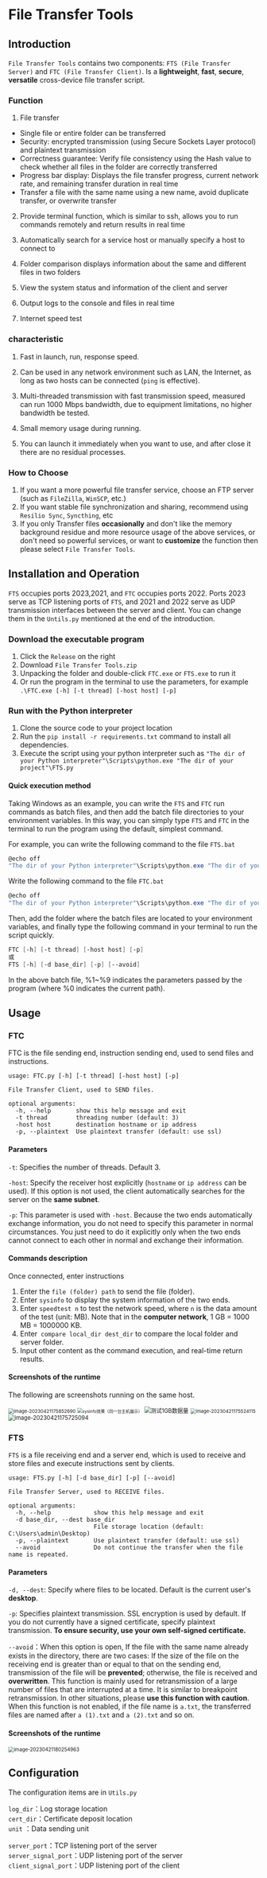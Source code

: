 # File Transfer Tools
## Introduction

`File Transfer Tools` contains two components: `FTS (File Transfer Server)` and `FTC (File Transfer Client)`. Is a **lightweight**,  **fast**,  **secure**, **versatile** cross-device file transfer script.

### Function

1. File transfer
- Single file or entire folder can be transferred
- Security: encrypted transmission (using Secure Sockets Layer protocol) and plaintext transmission
- Correctness guarantee: Verify file consistency using the Hash value to check whether all files in the folder are correctly transferred
- Progress bar display: Displays the file transfer progress, current network rate, and remaining transfer duration in real time
- Transfer a file with the same name using a new name, avoid duplicate transfer, or overwrite transfer

2. Provide terminal function, which is similar to ssh, allows you to run commands remotely and return results in real time

3. Automatically search for a service host or manually specify a host to connect to

4. Folder comparison displays information about the same and different files in two folders

5. View the system status and information of the client and server

6. Output logs to the console and files in real time

7. Internet speed test

 

### characteristic

1. Fast in launch, run, response speed.

2. Can be used in any network environment such as LAN, the Internet, as long as two hosts can be connected (`ping` is effective).

3. Multi-threaded transmission with fast transmission speed, measured can run 1000 Mbps bandwidth, due to equipment limitations, no higher bandwidth be tested.

4. Small memory usage during running.

5. You can launch it immediately  when you want to use, and after close it there are no  residual processes.

 

### How to Choose

1. If you want a more powerful file transfer service, choose an FTP server (such as `FileZilla`, `WinSCP`, etc.)
2. If you want stable file synchronization and sharing, recommend using `Resilio Sync`, `Syncthing`, etc
3. If you only Transfer files **occasionally** and don't like the memory background residue and more resource usage of the above services, or don't need so powerful services, or want to **customize** the function then please select `File Transfer Tools`.

## Installation and Operation

`FTS` occupies ports 2023,2021, and `FTC` occupies ports 2022. Ports 2023 serve as TCP listening ports of `FTS`, and 2021 and 2022 serve as UDP transmission interfaces between the server and client. You can change them in the `Untils.py` mentioned at the end of the introduction.

### Download the executable program

1. Click the `Release` on the right
2. Download `File Transfer Tools.zip`
3. Unpacking the folder and double-click `FTC.exe` or `FTS.exe` to run it
4. Or run the program in the terminal to use the parameters, for example `.\FTC.exe [-h] [-t thread] [-host host] [-p]`

### Run with the Python interpreter

1. Clone the source code to your project location
2. Run the `pip install -r requirements.txt` command to install all dependencies.
3. Execute the script using your python interpreter such as `"The dir of your Python interpreter"\Scripts\python.exe "The dir of your project"\FTS.py`

#### Quick execution method

Taking Windows as an example, you can write the `FTS` and `FTC` run commands as batch files, and then add the batch file directories to your environment variables. In this way, you can simply type `FTS` and `FTC` in the terminal to run the program using the default, simplest command.

For example, you can write the following command to the file `FTS.bat`

```powershell
@echo off
"The dir of your Python interpreter"\Scripts\python.exe "The dir of your project"\FTS.py %1 %2 %3 %4 %5 %6
```

Write the following command to the file `FTC.bat`

```powershell
@echo off
"The dir of your Python interpreter"\Scripts\python.exe "The dir of your project"\FTC.py %1 %2 %3 %4 %5 %6
```

Then, add the folder where the batch files are located to your environment variables, and finally type the following command in your terminal to run the script quickly.

```powershell
FTC [-h] [-t thread] [-host host] [-p]
或
FTS [-h] [-d base_dir] [-p] [--avoid]
```

In the above batch file, %1~%9 indicates the parameters passed by the program (where %0 indicates the current path).



## Usage

### FTC

FTC is the file sending end, instruction sending end, used to send files and instructions.

```
usage: FTC.py [-h] [-t thread] [-host host] [-p]

File Transfer Client, used to SEND files.

optional arguments:
  -h, --help       show this help message and exit
  -t thread        threading number (default: 3)
  -host host       destination hostname or ip address
  -p, --plaintext  Use plaintext transfer (default: use ssl)
```

#### Parameters

`-t`: Specifies the number of threads. Default 3.

`-host`: Specify the receiver host explicitly (`hostname` or `ip address` can be used). If this option is not used, the client automatically searches for the server on the **same subnet**.

`-p`: This parameter is used with `-host`. Because the two ends automatically exchange information, you do not need to specify this parameter in normal circumstances. You just need to do it explicitly only when the two ends cannot connect to each other in normal and exchange their information.

#### Commands description

Once connected, enter instructions

1. Enter the `file (folder) path` to send the file (folder).
2. Enter `sysinfo` to display the system information of the two ends.
3. Enter `speedtest n` to test the network speed, where `n` is the data amount of the test (unit: MB). Note that in the **computer network**, 1 GB = 1000 MB = 1000000 KB.
4. Enter` compare local_dir dest_dir` to compare the local folder and server folder.
5. Input other content as the command execution, and real-time return results.

#### Screenshots of the runtime

The following are screenshots running on the same host.

<img src="assets/image-20230421175852690.png" alt="image-20230421175852690" style="zoom:67%;" />

<img src="assets/image-20230421174220808.png" alt="sysinfo效果（同一台主机展示）" style="zoom:60%;" />

<img src="assets/image-20230421175214141.png" alt="测试1GB数据量" style="zoom: 80%;" />

<img src="assets/image-20230421175524115.png" alt="image-20230421175524115" style="zoom:67%;" />

<img src="assets/image-20230421175725094.png" alt="image-20230421175725094" style="zoom:80%;" />

### FTS

`FTS` is a file receiving end and a server end, which is used to receive and store files and execute instructions sent by clients.

```
usage: FTS.py [-h] [-d base_dir] [-p] [--avoid]

File Transfer Server, used to RECEIVE files.

optional arguments:
  -h, --help            show this help message and exit
  -d base_dir, --dest base_dir
                        File storage location (default: C:\Users\admin\Desktop)
  -p, --plaintext       Use plaintext transfer (default: use ssl)
  --avoid               Do not continue the transfer when the file name is repeated.
```

#### Parameters

`-d, --dest`: Specify where files to be located. Default is the current user's **desktop**.

`-p`: Specifies plaintext transmission. SSL encryption is used by default. If you do not currently have a signed certificate, specify plaintext transmission. **To ensure security, use your own self-signed certificate.**

`--avoid`：When this option is open, If the file with the same name already exists in the directory, there are two cases: If the size of the file on the receiving end is greater than or equal to that on the sending end, transmission of the file will be **prevented**; otherwise, the file is received and **overwritten**. This function is mainly used for retransmission of a large number of files that are interrupted at a time. It is similar to breakpoint retransmission. In other situations, please **use this function with caution**. When this function is not enabled, if the file name is `a.txt`, the transferred files are named after `a (1).txt` and `a (2).txt` and so on.

#### Screenshots of the runtime

<img src="assets/image-20230421180254963.png" alt="image-20230421180254963" style="zoom:70%;" />

## Configuration

The configuration items are in `Utils.py`

`log_dir`：Log storage location</br>
`cert_dir`：Certificate deposit location</br>
`unit` ：Data sending unit</br>

`server_port`：TCP listening port of the server</br>
`server_signal_port`：UDP listening port of the server</br>
`client_signal_port`：UDP listening port of the client</br>

 